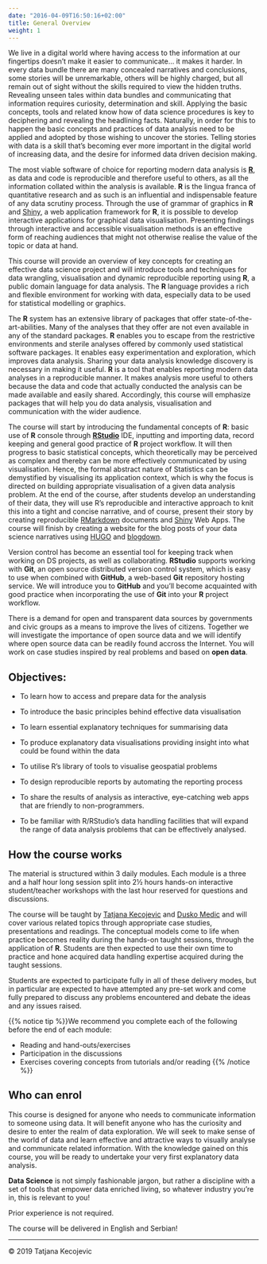 ```yaml
---
date: "2016-04-09T16:50:16+02:00"
title: General Overview
weight: 1
---
```


We live in a digital world where having access to the information at our fingertips doesn’t make it easier to communicate… it makes it harder. In every data bundle there are many concealed narratives and conclusions, some stories will be unremarkable, others will be highly charged, but all remain out of sight without the skills required to view the hidden truths. Revealing unseen tales within data bundles and communicating that information requires curiosity, determination and skill. Applying the basic concepts, tools and related know how of data science procedures is key to deciphering and revealing the headlining facts. Naturally, in order for this to happen the basic concepts and practices of data analysis need to be applied and adopted by those wishing to uncover the stories. Telling stories with data is a skill that’s becoming ever more important in the digital world of increasing data, and the desire for informed data driven decision making.

The most viable software of choice for reporting modern data analysis is [**R**](https://www.r-project.org), as data and code is reproducible and therefore useful to others, as all the information collated within the analysis is available. **R** is the lingua franca of quantitative research and as such is an influential and indispensable feature of any data scrutiny process. Through the use of grammar of graphics in **R** and [Shiny](https://shiny.rstudio.com), a web application framework for **R**, it is possible to develop interactive applications for graphical data visualisation. Presenting findings through interactive and accessible visualisation methods is an effective form of reaching audiences that might not otherwise realise the value of the topic or data at hand.

This course will provide an overview of key concepts for creating an effective data science project and will introduce tools and techniques for data wrangling, visualisation and dynamic reproducible reporting using **R**, a public domain language for data analysis. The **R** language provides a rich and flexible environment for working with data, especially data to be used for statistical modelling or graphics. 

The **R** system has an extensive library of packages that offer state-of-the-art-abilities. Many of the analyses that they offer are not even available in any of the standard packages. **R** enables you to escape from the restrictive environments and sterile analyses offered by commonly used statistical software packages. It enables easy experimentation and exploration, which improves data analysis. Sharing your data analysis knowledge discovery is necessary in making it useful. **R** is a tool that enables reporting modern data analyses in a reproducible manner. It makes analysis more useful to others because the data and code that actually conducted the analysis can be made available and easily shared. Accordingly, this course will emphasize packages that will help you do data analysis, visualisation and communication with the wider audience.

The course will start by introducing the fundamental concepts of **R**: basic use of **R** console through [**RStudio**](https://www.rstudio.com) IDE, inputting and importing data, record keeping and general good practice of **R** project workflow. It will then progress to basic statistical concepts, which theoretically may be perceived as complex and thereby can be more effectively communicated by using visualisation. Hence, the formal abstract nature of Statistics can be demystified by visualising its application context, which is why the focus is directed on building appropriate visualisation of a given data analysis problem. At the end of the course, after students develop an understanding of their data, they will use R’s reproducible and interactive approach to knit this into a tight and concise narrative, and of course, present their story by creating reproducible [RMarkdown](https://rmarkdown.rstudio.com/) documents and [Shiny](https://shiny.rstudio.com) Web Apps. The course will finish by creating a website for the blog posts of your data science narratives using [HUGO](https://gohugo.io/) and [blogdown](https://bookdown.org/yihui/blogdown/).

Version control has become an essential tool for keeping track when working on DS projects, as well as collaborating. **RStudio** supports working with **Git**, an open source distributed version control system, which is easy to use when combined with **GitHub**, a web-based **Git** repository hosting service. We will introduce you to **GitHub** and you’ll become acquainted with good practice when incorporating the use of **Git** into your **R** project workflow. 

There is a demand for open and transparent data sources by governments and civic groups as a means to improve the lives of citizens. Together we will investigate the importance of open source data and we will identify where open source data can be readily found accross the Internet. You will work on case studies inspired by real problems and based on **open data**. 

## Objectives:

-	To learn how to access and prepare data for the analysis 

-	To introduce the basic principles behind effective data visualisation

-	To learn essential explanatory techniques for summarising data

-	To produce explanatory data visualisations providing insight into what could be found within the data

-	To utilise R’s library of tools to visualise geospatial problems

-	To design reproducible reports by automating the reporting process

-	To share the results of analysis as interactive, eye-catching web apps that are friendly to non-programmers.

- To be familiar with R/RStudio’s data handling facilities that will expand the range of data analysis problems that can be effectively analysed.


## How the course works

The material is structured within 3 daily modules. Each module is a three and a half hour long session split into 2½ hours hands-on interactive student/teacher workshops with the last hour reserved for questions and discussions.

The course will be taught by [Tatjana Kecojevic](https://www.linkedin.com/in/tatjana-kecojevic-803704143/) and [Dusko Medic](https://www.linkedin.com/in/duskomedic/) and will cover various related topics through appropriate case studies, presentations and readings. The conceptual models come to life when practice becomes reality during the hands-on taught sessions, through the application of **R**. Students are then expected to use their own time to practice and hone acquired data handling expertise acquired during the taught sessions.

Students are expected to participate fully in all of these delivery modes, but in particular are expected to have attempted any pre-set work and come fully prepared to discuss any problems encountered and debate the ideas and any issues raised. 

{{% notice tip %}}We recommend you complete each of the following before the end of each module:

* Reading and hand-outs/exercises
* Participation in the discussions
* Exercises covering concepts from tutorials and/or reading 
{{% /notice %}}


## Who can enrol

This course is designed for anyone who needs to communicate information to someone using data. It will benefit anyone who has the curiosity and desire to enter the realm of data exploration. We will seek to make sense of the world of data and learn effective and attractive ways to visually analyse and communicate related information. With the knowledge gained on this course, you will be ready to undertake your very first explanatory data analysis.

**Data Science** is not simply fashionable jargon, but rather a discipline with a set of tools that empower data enriched living, so whatever industry you’re in, this is relevant to you!

Prior experience is not required.

The course will be delivered in English and Serbian!


-----------------------------
© 2019 Tatjana Kecojevic
